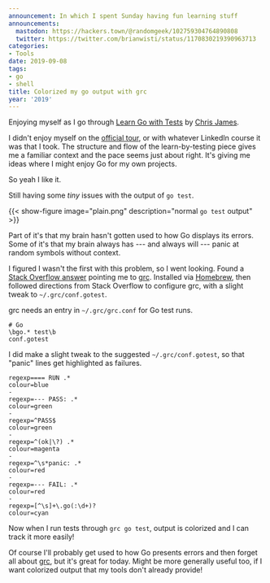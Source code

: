 ```yaml
---
announcement: In which I spent Sunday having fun learning stuff
announcements:
  mastodon: https://hackers.town/@randomgeek/102759304764890808
  twitter: https://twitter.com/brianwisti/status/1170830219390963713
categories:
- Tools
date: 2019-09-08
tags:
- go
- shell
title: Colorized my go output with grc
year: '2019'
---
```


[Go]: https://golang.org/
[Learn Go with Tests]: https://github.com/quii/learn-go-with-tests
[official tour]: https://tour.golang.org/welcome/1
[Chris James]: https://quii.dev/
[Stack Overflow answer]: https://stackoverflow.com/a/40160711

Enjoying myself as I go through [Learn Go with Tests][] by [Chris James][].

I didn't enjoy myself on the [official tour][], or with whatever LinkedIn course it was that I took. The
structure and flow of the learn-by-testing piece gives me a familiar context and the pace seems just about
right. It's giving me ideas where I might enjoy Go for my own projects.

So yeah I like it.

Still having some *tiny* issues with the output of `go test`.

{{< show-figure
  image="plain.png"
  description="normal `go test` output" >}}

Part of it's that my brain hasn't gotten used to how Go displays its errors. Some of it's that my brain always
has --- and always will --- panic at random symbols without context.

I figured I wasn't the first with this problem, so I went looking. Found a [Stack Overflow answer][] pointing
me to [grc][]. Installed via [Homebrew][], then followed directions from Stack Overflow to configure grc, with
a slight tweak to `~/.grc/conf.gotest`.

[grc]: https://github.com/garabik/grc
[Homebrew]: https://brew.sh/

grc needs an entry in `~/.grc/grc.conf` for Go test runs.

```
# Go
\bgo.* test\b
conf.gotest
```

I did make a slight tweak to the suggested `~/.grc/conf.gotest`, so that "panic" lines get highlighted as failures.

```
regexp==== RUN .*
colour=blue
-
regexp=--- PASS: .*
colour=green
-
regexp=^PASS$
colour=green
-
regexp=^(ok|\?) .*
colour=magenta
-
regexp=^\s*panic: .*
colour=red
-
regexp=--- FAIL: .*
colour=red
-
regexp=[^\s]+\.go(:\d+)?
colour=cyan
```

Now when I run tests through `grc go test`, output is colorized and I can track it more easily!

Of course I'll probably get used to how Go presents errors and then forget all about [grc][], but it's great
for today. Might be more generally useful too, if I want colorized output that my tools don't already provide!
